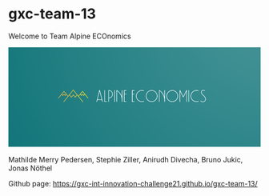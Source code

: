 # gxc-team-13
Welcome to Team Alpine ECOnomics

![image](https://github.com/gxc-int-innovation-challenge21/gxc-team-13/blob/9c66ec94da7e6e555c7e6a6b42c7fbcd16f8dcff/logo%20green%204.png)

Mathilde Merry Pedersen,
Stephie Ziller,
Anirudh Divecha,
Bruno Jukic,
Jonas Nöthel


Github page: https://gxc-int-innovation-challenge21.github.io/gxc-team-13/
